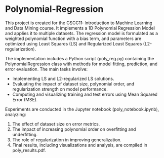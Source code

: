 # Polynomial-Regression
This project is created for the CSCC11: Introduction to Machine Learning and Data Mining course. It implements a 1D Polynomial Regression Model and applies it to multiple datasets. The regression model is formulated as a weighted polynomial function with a bias term, and parameters are optimized using Least Squares (LS) and Regularized Least Squares (L2-regularization).

The implementation includes a Python script (poly_reg.py) containing the PolynomialRegression class with methods for model fitting, prediction, and error evaluation. The main tasks involve:

- Implementing LS and L2-regularized LS solutions.
- Evaluating the impact of dataset size, polynomial order, and regularization strength on model performance.
- Computing and visualizing training and test errors using Mean Squared Error (MSE).


Experiments are conducted in the Jupyter notebook (poly_notebook.ipynb), analyzing:
1. The effect of dataset size on error metrics.
2. The impact of increasing polynomial order on overfitting and underfitting.
3. The role of regularization in improving generalization.
4. Final results, including visualizations and analysis, are compiled in poly_results.pdf.
